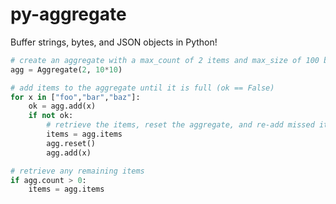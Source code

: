 # py-aggregate
Buffer strings, bytes, and JSON objects in Python!

```python
# create an aggregate with a max_count of 2 items and max_size of 100 bytes
agg = Aggregate(2, 10*10)

# add items to the aggregate until it is full (ok == False)
for x in ["foo","bar","baz"]:
	ok = agg.add(x)
	if not ok:
		# retrieve the items, reset the aggregate, and re-add missed item
		items = agg.items
		agg.reset()
		agg.add(x)

# retrieve any remaining items
if agg.count > 0:
	items = agg.items
```
